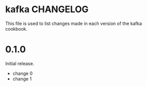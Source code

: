 # kafka CHANGELOG

This file is used to list changes made in each version of the kafka cookbook.

# 0.1.0

Initial release.

- change 0
- change 1

